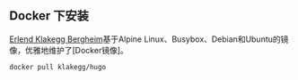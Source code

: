 ## Docker 下安装

[Erlend Klakegg Bergheim]基于Alpine Linux、Busybox、Debian和Ubuntu的镜像，优雅地维护了[Docker镜像]。

```sh
docker pull klakegg/hugo
```

[Docker images]: https://hub.docker.com/r/klakegg/hugo
[Erlend Klakegg Bergheim]: https://github.com/klakegg
